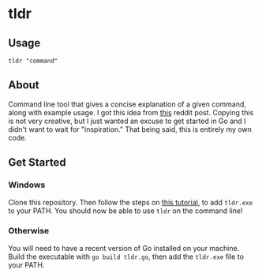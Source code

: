 # tldr
## Usage
`tldr "command"`
## About
Command line tool that gives a concise explanation of a given command, along with example usage. I got this idea from [this](https://www.reddit.com/r/golang/comments/7pnw2e/fun_golang_projects/) reddit post. Copying this is not very creative, but I just wanted an excuse to get started in Go and I didn't want to wait for "inspiration." That being said, this is entirely my own code.
## Get Started
### Windows
Clone this repository. Then follow the steps on [this tutorial](https://medium.com/@kevinmarkvi/how-to-add-executables-to-your-path-in-windows-5ffa4ce61a53), to add `tldr.exe` to your PATH. You should now be able to use `tldr` on the command line!
### Otherwise
You will need to have a recent version of Go installed on your machine. Build the executable with `go build tldr.go`, then add the `tldr.exe` file to your PATH.
